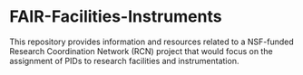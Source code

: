 # FAIR-Facilities-Instruments
This repository provides information and resources related to a NSF-funded Research Coordination Network (RCN) project that would focus on the assignment of PIDs to research facilities and instrumentation.
